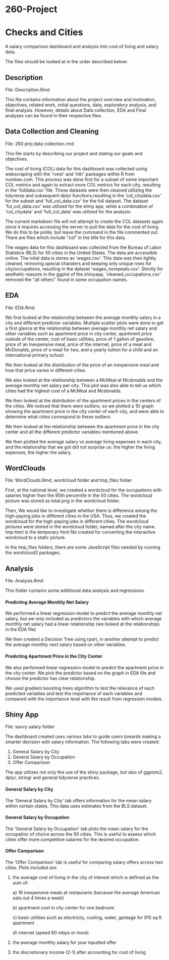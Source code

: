 # 260-Project

# Checks and Cities

A salary comparison dashboard and analysis into cost of living and salary data. 

The files should be looked at in the order described below:

## Description

File: Description.Rmd 

This file contains information about the project overview and motivation, objectives, related work, initial questions, data, exploratory analysis, and final analysis. However, details about Data collection, EDA and Final analyses can be found in their respective files. 

## Data Collection and Cleaning

File: 260 proj data collection.rmd

This file starts by describing our project and stating our goals and objectives. 

The cost of living (COL) data for this dashboard was collected using webscraping with the 'rvest' and 'httr' packages within R from numbeo.com. This process was done first for a  subset of some important COL metrics and again to extract more COL metrics for each city, resulting in the 'fulldata.csv' file.  These datasets were then cleaned utilizing the tidyverse and subsequent dplyr functions,resulting in the 'col_citydata.csv' for the subset and 'full_col_data.csv' for the full dataset. The dataset 'ful_col_data.csv' was utilized for the shiny app, while a combination of 'col_citydata' and 'full_col_data' was utilized for the analysis.

The current markdown file will not attempt to create the COL datasets again since it requires accessing the server to pull the data for the cost of living. We do this to be polite, but leave the command in the file commented out. There are files which include "col" in the title for this data. 

The wages data for this dashboard was collected from the Bureau of Labor Statistics (BLS) for 50 cities in the United States. The data are accessible online. The inital data is stores as 'wages.csv'. This data was then lightly cleaned, removing special charaters and keeping only unique rows for city/occupations, resulting in the dataset 'wages_norepeats.csv'. Strictly for aesthetic reasons in the ggplot of the shinyapp, 'cleaned_occupations.csv' removed the "all others" found in some occupation names. 


## EDA

File: EDA.Rmd

We first looked at the relationship between the average monthly salary in a city and different predictor variables. Multiple scatter plots were done to get a first glance at the relationship between average monthly net salary and other variables such as apartment price in city center, apartment price outside of the center, cost of basic utilities, price of 1 gallon of gasoline, price of an inexpensive meal, price of the internet, price of a meal and McDonalds, price of a meal for two, and a yearly tuition for a child and an international primary school. 

We then looked at the distribution of the price of an inexpensive meal and how that price varies in different cities. 

We also looked at the relationship between a McMeal at Mcdonalds and the average monthly net salary per city. This plot was also able to tell us which cities had the highest cost of a McMeal and Mcdonalds. 

We then looked at the distribution of the apartment prices in the centers of the cities. We noticed that there were outliers, so we plotted a 1D graph showing the apartment price in the city center of each city, and were able to determine what cities correspond to these outliers.

We then looked at the relationship between the apartment price in the city center and all the different predictor variables mentioned above. 

We then plotted the average salary vs average living expenses in each city, and the relationship that we got did not surprise us: the higher the living expenses, the higher the salary. 


## WordClouds

File: WordClouds.Rmd, wordcloud folder and tmp_files folder


First, at the national level, we created a wordcloud for the occupations with salaries higher than the 95th percentile in the 50 cities. The wordcloud picture was stored as total.png in the wordcloud folder.

Then, We would like to investigate whether there is difference among the high-paying jobs in different cities in the USA. Thus, we created the wordcloud for the high-paying jobs in different cities. The wordcloud pictures were stored in the wordcloud folder, named after the city name. tmp.html is the temporary html file created for converting the interactive wordcloud to a static picture.

In the tmp_files folders, there are some JavaScript files needed by running the wordcloud2 packages.


## Analysis

File: Analysis.Rmd

This folder contains some additional data analysis and regressions.

#### Predicting Average Monthly Net Salary

We performed a linear regression model to predict the average monthly net salary, but we only included as predictors the variables with which average monthly net salary had a linear relationship (we looked at the relationships in the EDA file)

We then created a Decision Tree using rpart, in another attempt to predict the average monthly next salary based on other variables.

#### Predicting Apartment Price in the City Center

We also performed linear regression model to predict the apartment price in the city center. We pick the predictor based on the graph in EDA file and choose the predictor has clear relationship. 

We used gradient boosting trees algorithm to test the relevance of each predicted variables and test the importance of each variables and compared with the importance level with the result from regression models.


## Shiny App
File: savvy salary folder

The dashboard created uses various tabs to guide users towards making a smarter decision with salary information. The following tabs were created:
1) General Salary by City
2) General Salary by Occupation
3) Offer Comparison

The app utilizes not only the use of the shiny package, but also of ggplots2, dplyr, stringr and general tidyverse practices.

#### General Salary by City
The 'General Salary by City' tab offers information for the mean salary within certain states. This data uses estimates from the BLS dataset. 

#### General Salary by Occupation
The 'General Salary by Occupation' tab plots the mean salary for the occupation of choice across the 50 cities. This is useful to assess which cities offer more competitive salaries for the desired occupation. 

#### Offer Comparison
The 'Offer Comparison' tab is useful for comparing salary offers across two cities. Plots included are:
1) the average cost of living in the city of interest which is defined as the sum of: 

    a) 16 inexpensive meals at restaurants (because the average American eats out 4 times a week)
  
    b) apartment cost in city center for one bedroom
  
    c) basic utilities such as electricity, cooling, water, garbage for 915 sq ft apartment
  
    d) internet (speed 60 mbps or more)

2) the average monthly salary for your inputted offer
3) the discretionary income (2-1) after accounting for cost of living


